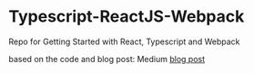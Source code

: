 # Typescript-ReactJS-Webpack
Repo for Getting Started with React, Typescript and Webpack 

based on the code and blog post:
Medium [blog post](https://medium.com/@fay_jai/getting-started-with-reactjs-typescript-and-webpack-95dcaa0ed33c#.cp7sr9ewx)

